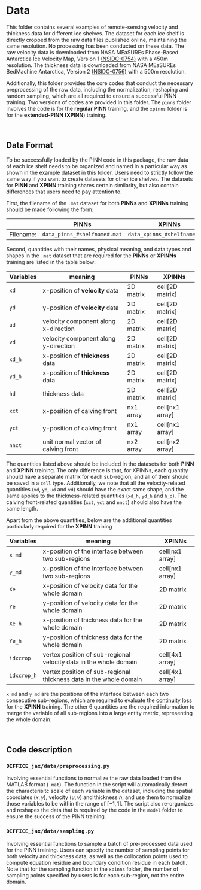 # Data

This folder contains several examples of remote-sensing velocity and thickness data for different 
ice shelves. The dataset for each ice shelf is directly cropped from the raw data files published online, 
maintaining the same resolution. No processing has been conducted on these data. The raw velocity data is downloaded
from NASA MEaSUREs Phase-Based Antarctica Ice Velocity Map, Version 1 [(NSIDC-0754)](https://nsidc.org/data/nsidc-0754/versions/1) 
with a 450m resolution. The thickness data is downloaded from NASA MEaSUREs BedMachine Antarctica, Version 2
[(NSIDC-0756)](https://nsidc.org/data/nsidc-0756/versions/2) with a 500m resolution.

Additionally, this folder provides the core codes that conduct the necessary preprocessing of the raw data,
including the normalization, reshaping and random sampling, which are all required to ensure a successful PINN
training. Two versions of codes are provided in this folder. The `pinns` folder involves the code is for the
**regular PINN** training,  and the `xpinns` folder is for the **extended-PINN (XPINN**) training.

 <br />
 
## Data Format

To be successfully loaded by the PINN code in this package, the raw data of each ice shelf needs to be organized 
and named in a particular way as shown in the example dataset in this folder. Users need to strictly follow the
same way if you want to create datasets for other ice shelves. The datasets for **PINN** and **XPINN** training 
shares certain similarity, but also contain differences that users need to pay attention to. 

First, the filename of the `.mat` dataset for both **PINNs** and **XPINNs** training should be made following
the form:

|| PINNs  | XPINNs|
| ------------- | ------------- | ------------ |
| Filename: | `data_pinns_#shelfname#.mat` |  `data_xpinns_#shelfname#.mat` |


Second, quantities with their names, physical meaning, and data types and shapes in the `.mat` dataset 
that are required for the **PINNs** or **XPINNs** training are listed in the table below:

|Variables | meaning | PINNs  | XPINNs|
| ------------- | ------------- | ------------ | ------------ |
| `xd` | x-position of **velocity** data | 2D matrix | cell[2D matrix]|
| `yd` | y-position of **velocity** data | 2D matrix | cell[2D matrix]|
| `ud` | velocity component along x-direction | 2D matrix | cell[2D matrix]|
| `vd` | velocity component along y-direction | 2D matrix | cell[2D matrix]|
| `xd_h` | x-position of **thickness** data | 2D matrix | cell[2D matrix]|
| `yd_h` | x-position of **thickness** data | 2D matrix | cell[2D matrix]|
| `hd` | thickness data | 2D matrix | cell[2D matrix]|
| `xct` | x-position of calving front | nx1 array | cell[nx1 array]|
| `yct` | y-position of calving front | nx1 array | cell[nx1 array]|
| `nnct` | unit normal vector of calving front | nx2 array | cell[nx2 array]|

The quantities listed above should be included in the datasets for both **PINN** and **XPINN** training. The
only difference is that, for XPINNs, each quantity should have a separate matrix for each sub-region, and
all of them should be saved in a `cell` type. Additionally, we note that all the velocity-related quantities (`xd`, `yd`,
`ud` and `vd`) should have the exact same shape, and the same applies to the thickness-related quantities (`xd_h`, `yd_h`
and `h_d`). The calving front-related quantities (`xct`, `yct` and `nnct`) should also have the same length. 

Apart from the above quantities, below are the additional quantities particularly required for the **XPINN** training

|Variables | meaning | XPINNs|
| ------------- | ------------- | ------------ |
| `x_md` | x-position of the interface between two sub-regions | cell[nx1 array]|
| `y_md` | x-position of the interface between two sub-regions | cell[nx1 array]|
| `Xe` | x-position of velocity data for the whole domain | 2D matrix|
| `Ye` | y-position of velocity data for the whole domain | 2D matrix|
| `Xe_h` | x-position of thickness data for the whole domain | 2D matrix|
| `Ye_h` | y-position of thickness data for the whole domain | 2D matrix|
| `idxcrop` | vertex position of sub-regional velocity data in the whole domain | cell[4x1 array]|
| `idxcrop_h` | vertex position of sub-regional thickness data in the whole domain | cell[4x1 array]|

`x_md` and `y_md` are the positions of the interface between each two consecutive sub-regions, which are required to 
evaluate the [continuity loss](https://github.com/YaoGroup/DIFFICE_jax/blob/main/model/XPINNs.md) for the **XPINN**
training. The other 6 quantities are the required information to merge the variable of all sub-regions into a 
large entity matrix, representing the whole domain.

 <br />

## Code description

### `DIFFICE_jax/data/preprocessing.py`

Involving essential functions to normalize the raw data loaded from the MATLAB format (`.mat`). The 
function in the script will automatically detect the characterisitc scale of each variable in the 
dataset, including the spatial coordiates $(x,y)$, velocity $(u, v)$ and thickness $h$, and use them to 
normalize those variables to be within the range of $[-1, 1]$. The script also re-organizes and reshapes
the data that is required by the code in the `model` folder to ensure the success of the PINN training.


### `DIFFICE_jax/data/sampling.py`

Involving essential functions to sample a batch of pre-processed data used for the PINN training. Users
can specify the number of sampling points for both velocity and thickness data, as well as the collocation 
points used to compute equation residue and boundary condition residue in each batch. Note that for
the sampling function in the `xpinns` folder, the number of sampling points specified by users is 
for each sub-region, not the entire domain.
